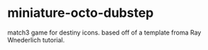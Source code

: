 # miniature-octo-dubstep
match3 game for destiny icons. based off of a template froma Ray Wnederlich tutorial.
